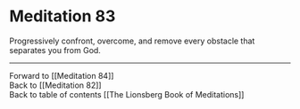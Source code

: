 # Meditation 83

Progressively confront, overcome, and remove every obstacle that separates you from God. 

___

Forward to [[Meditation 84]]  
Back to [[Meditation 82]]  
Back to table of contents [[The Lionsberg Book of Meditations]]  